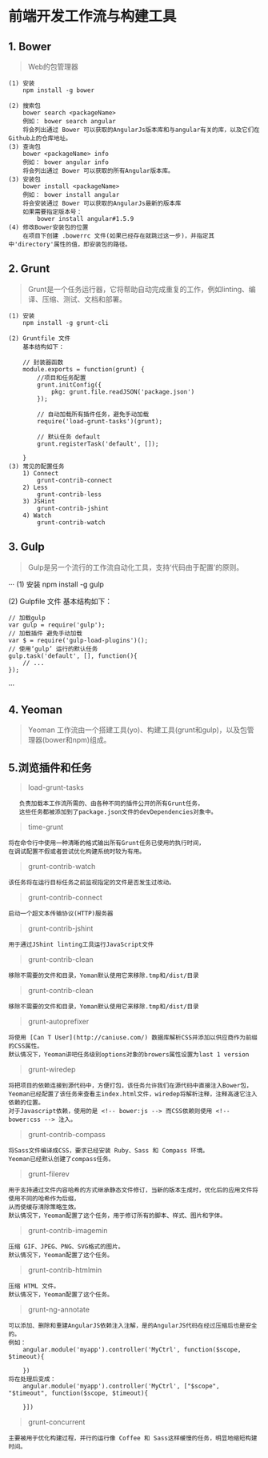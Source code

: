 # 前端开发工作流与构建工具

## 1. Bower

> Web的包管理器

```
(1) 安装
    npm install -g bower

(2) 搜索包
    bower search <packageName>
    例如： bower search angular
    将会列出通过 Bower 可以获取的AngularJs版本库和与angular有关的库，以及它们在Github上的仓库地址。
(3) 查询包
    bower <packageName> info
    例如： bower angular info
    将会列出通过 Bower 可以获取的所有Angular版本库。
(3) 安装包
    bower install <packageName>
    例如： bower install angular
    将会安装通过 Bower 可以获取的AngularJs最新的版本库
    如果需要指定版本号：
        bower install angular#1.5.9
(4) 修改Bower安装包的位置
    在项目下创建 .bowerrc 文件(如果已经存在就跳过这一步)，并指定其中'directory'属性的值，即安装包的路径。
```

## 2. Grunt

>Grunt是一个任务运行器，它将帮助自动完成重复的工作，例如linting、编译、压缩、测试、文档和部署。

```
(1) 安装
    npm install -g grunt-cli

(2) Gruntfile 文件
    基本结构如下：

    // 封装器函数
    module.exports = function(grunt) {
        //项目和任务配置
        grunt.initConfig({
            pkg: grunt.file.readJSON('package.json')
        });

        // 自动加载所有插件任务，避免手动加载
        require('load-grunt-tasks')(grunt);

        // 默认任务 default
        grunt.registerTask('default', []);

    }
(3) 常见的配置任务
    1) Connect
        grunt-contrib-connect
    2) Less
        grunt-contrib-less
    3) JSHint
        grunt-contrib-jshint
    4) Watch
        grunt-contrib-watch
```

## 3. Gulp
>Gulp是另一个流行的工作流自动化工具，支持‘代码由于配置’的原则。

···
(1) 安装
    npm install -g gulp

(2) Gulpfile 文件
    基本结构如下：

    // 加载gulp
    var gulp = require('gulp');
    // 加载插件 避免手动加载
    var $ = require('gulp-load-plugins')();
    // 使用‘gulp’ 运行的默认任务
    gulp.task('default', [], function(){
        // ...
    });

···

## 4. Yeoman
>Yeoman 工作流由一个搭建工具(yo)、构建工具(grunt和gulp)，以及包管理器(bower和npm)组成。

## 5.浏览插件和任务

>load-grunt-tasks
```
   负责加载本工作流所需的、由各种不同的插件公开的所有Grunt任务，
   这些任务都被添加到了package.json文件的devDependencies对象中。
```

>time-grunt
```
将在命令行中使用一种清晰的格式输出所有Grunt任务已使用的执行时间，
在调试配置不假或者尝试优化构建系统时较为有用。
```

>grunt-contrib-watch
```
该任务将在运行目标任务之前监视指定的文件是否发生过改动。
```

>grunt-contrib-connect
```
启动一个超文本传输协议(HTTP)服务器
```

>grunt-contrib-jshint
```
用于通过JShint linting工具运行JavaScript文件
```

>grunt-contrib-clean
```
移除不需要的文件和目录，Yoman默认使用它来移除.tmp和/dist/目录
```

>grunt-contrib-clean
```
移除不需要的文件和目录，Yoman默认使用它来移除.tmp和/dist/目录
```

>grunt-autoprefixer
```
将使用 [Can T User](http://caniuse.com/) 数据库解析CSS并添加以供应商作为前缀的CSS属性。
默认情况下，Yeoman讲吧任务级别options对象的browers属性设置为last 1 version
```

>grunt-wiredep
```
将把项目的依赖连接到源代码中，方便打包，该任务允许我们在源代码中直接注入Bower包，
Yeoman已经配置了该任务来查看主index.html文件，wiredep将解析注释，注释高速它注入依赖的位置。
对于Javascript依赖，使用的是 <!-- bower:js --> 而CSS依赖则使用 <!-- bower:css --> 注入。
```

>grunt-contrib-compass
```
将Sass文件编译成CSS，要求已经安装 Ruby、Sass 和 Compass 环境。
Yeoman已经默认创建了compass任务。
```

>grunt-filerev
```
用于支持通过文件内容哈希的方式继承静态文件修订，当新的版本生成时，优化后的应用文件将使用不同的哈希作为后缀，
从而使缓存清除策略生效。
默认情况下，Yeoman配置了这个任务，用于修订所有的脚本、样式、图片和字体。
```

>grunt-contrib-imagemin
```
压缩 GIF、JPEG、PNG、SVG格式的图片。
默认情况下，Yeoman配置了这个任务。
```

>grunt-contrib-htmlmin
```
压缩 HTML 文件。
默认情况下，Yeoman配置了这个任务。
```
>grunt-ng-annotate
```
可以添加、删除和重建AngularJS依赖注入注解，是的AngularJS代码在经过压缩后也是安全的。
例如：
    angular.module('myapp').controller('MyCtrl', function($scope, $timeout){

    })
将在处理后变成：
    angular.module('myapp').controller('MyCtrl', ["$scope", "$timeout", function($scope, $timeout){

    }])
```

>grunt-concurrent
```
主要被用于优化构建过程，并行的运行像 Coffee 和 Sass这样缓慢的任务，明显地缩短构建时间。
```
